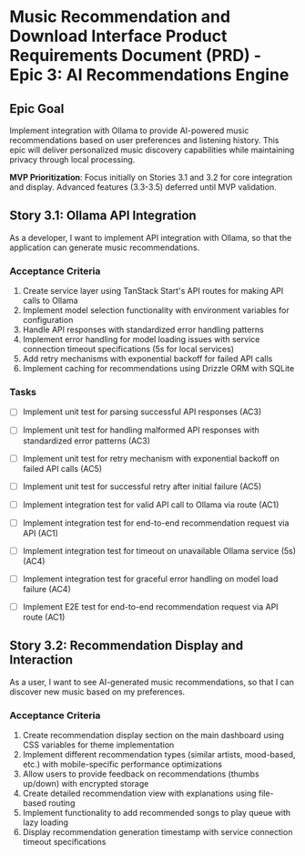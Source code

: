 # Music Recommendation and Download Interface Product Requirements Document (PRD) - Epic 3: AI Recommendations Engine

## Epic Goal

Implement integration with Ollama to provide AI-powered music recommendations based on user preferences and listening history. This epic will deliver personalized music discovery capabilities while maintaining privacy through local processing.

**MVP Prioritization**: Focus initially on Stories 3.1 and 3.2 for core integration and display. Advanced features (3.3-3.5) deferred until MVP validation.

## Story 3.1: Ollama API Integration

As a developer,
I want to implement API integration with Ollama,
so that the application can generate music recommendations.

### Acceptance Criteria

1. Create service layer using TanStack Start's API routes for making API calls to Ollama
2. Implement model selection functionality with environment variables for configuration
3. Handle API responses with standardized error handling patterns
4. Implement error handling for model loading issues with service connection timeout specifications (5s for local services)
5. Add retry mechanisms with exponential backoff for failed API calls
6. Implement caching for recommendations using Drizzle ORM with SQLite

### Tasks

- [ ] Implement unit test for parsing successful API responses (AC3)
- [ ] Implement unit test for handling malformed API responses with standardized error patterns (AC3)
- [ ] Implement unit test for retry mechanism with exponential backoff on failed API calls (AC5)
- [ ] Implement unit test for successful retry after initial failure (AC5)

- [ ] Implement integration test for valid API call to Ollama via route (AC1)
- [ ] Implement integration test for end-to-end recommendation request via API (AC1)
- [ ] Implement integration test for timeout on unavailable Ollama service (5s) (AC4)
- [ ] Implement integration test for graceful error handling on model load failure (AC4)

- [ ] Implement E2E test for end-to-end recommendation request via API route (AC1)

## Story 3.2: Recommendation Display and Interaction

As a user,
I want to see AI-generated music recommendations,
so that I can discover new music based on my preferences.

### Acceptance Criteria

1. Create recommendation display section on the main dashboard using CSS variables for theme implementation
2. Implement different recommendation types (similar artists, mood-based, etc.) with mobile-specific performance optimizations
3. Allow users to provide feedback on recommendations (thumbs up/down) with encrypted storage
4. Create detailed recommendation view with explanations using file-based routing
5. Implement functionality to add recommended songs to play queue with lazy loading
6. Display recommendation generation timestamp with service connection timeout specifications
